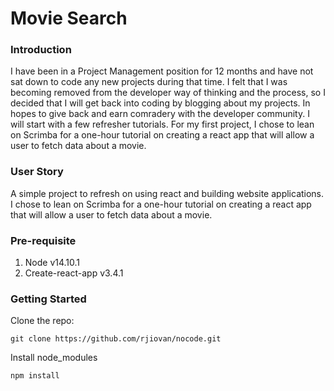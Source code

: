 # Movie Search

### Introduction
I have been in a Project Management position for 12 months and have not sat down to code any new projects during that time. I felt that I was becoming removed from the developer way of thinking and the process, so I decided that I will get back into coding by blogging about my projects. In hopes to give back and earn comradery with the developer community. I will start with a few refresher tutorials. For my first project, I chose to lean on Scrimba for a one-hour tutorial on creating a react app that will allow a user to fetch data about a movie. 

### User Story
A simple project to refresh on using react and building website applications. I chose to lean on Scrimba for a one-hour tutorial on creating a react app that will allow a user to fetch data about a movie.

### Pre-requisite
1. Node v14.10.1
2. Create-react-app v3.4.1

### Getting Started

Clone the repo:
```
git clone https://github.com/rjiovan/nocode.git
```

Install node_modules
```
npm install
```